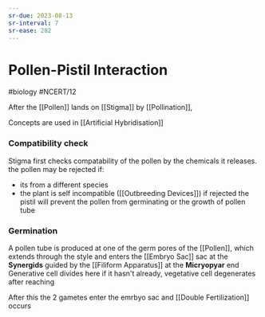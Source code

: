 ```yaml
---
sr-due: 2023-08-13
sr-interval: 7
sr-ease: 282
---
```

# Pollen-Pistil Interaction
#biology #NCERT/12 

After the [[Pollen]] lands on [[Stigma]] by [[Pollination]],

Concepts are used in [[Artificial Hybridisation]] 

### Compatibility check
Stigma first checks compatability of the pollen by the chemicals it releases.
the pollen may be rejected if:
- its from a different species
- the plant is self incompatible ([[Outbreeding Devices]])
if rejected the pistil will prevent the pollen from germinating or the growth of pollen tube

### Germination
A pollen tube is produced at one of the germ pores of the [[Pollen]], which extends through the style and enters the [[Embryo Sac]] sac at the **Synergids** guided by the [[Filiform Apparatus]] at the **Micryopyar** end
Generative cell divides here if it hasn't already, vegetative cell degenerates after reaching

After this the 2 gametes enter the emrbyo sac and [[Double Fertilization]] occurs 
